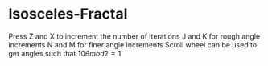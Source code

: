 # Isosceles-Fractal

Press Z and X to increment the number of iterations
J and K for rough angle increments
N and M for finer angle increments
Scroll wheel can be used to get angles such that $10\theta mod 2 = 1$